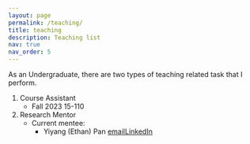 ```yaml
---
layout: page
permalink: /teaching/
title: teaching
description: Teaching list
nav: true
nav_order: 5
---
```


As an Undergraduate, there are two types of teaching related task that I perform.

1. Course Assistant
    - Fall 2023 15-110 
2. Research Mentor
    - Current mentee:
        - Yiyang (Ethan) Pan [email](ypan36@u.rochester.edu)[LinkedIn](https://www.linkedin.com/in/ethan-pan-65b27a288/)
